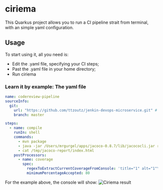 # ciriema

This Quarkus project allows you to run a CI pipeline strait from terminal, with an simple yaml configuration.

## Usage

To start using it, all you need is:
- Edit the .yaml file, specifying your CI steps;
- Past the .yaml file in your home directory;
- Run ciriema

### Learn it by example: The yaml file

```yaml
name: codereview-pipeline
sourceInfo:
  git:
    url: "https://github.com/ttzoutz/jenkin-devops-microservice.git" # Random project that I picked-up from the internet
    branch: master

steps:
  - name: compile
    runIn: shell
    commands:
      - mvn package
      - java -jar /Users/mrgurgel/apps/jacoco-0.8.7/lib/jacococli.jar report target/jacoco.exec --classfiles ./target/classes --html /tmp/jacoco-report
      - cat /tmp/jacoco-report/index.html
    postProcessors:
      - name: coverage
        spec:
          regexToExtractCurrentCoverageFromConsole: 'title="1" alt="1"\/><\/td><td class="ctr2" id="e1">(.*)%<\/td>'
          minimumPercentageAccepted: 80
```

For the example above, the console will show:
![Ciriema result](https://github.com/mrgurgel/ciriema/blob/main/src/main/docs/output-exemple.png?raw=true)
